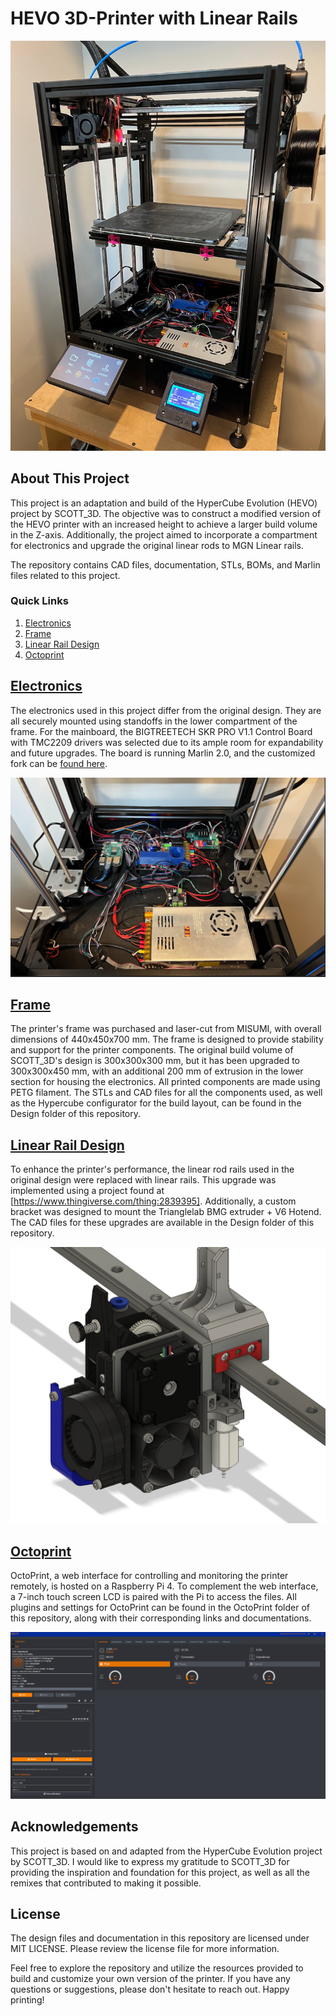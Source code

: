 # HEVO 3D-Printer with Linear Rails
![Main](/assets/images/Main.png)
## About This Project
This project is an adaptation and build of the HyperCube Evolution (HEVO) project by SCOTT_3D. The objective was to construct a modified version of the HEVO printer with an increased height to achieve a larger build volume in the Z-axis. Additionally, the project aimed to incorporate a compartment for electronics and upgrade the original linear rods to MGN Linear rails.

The repository contains CAD files, documentation, STLs, BOMs, and Marlin files related to this project.

### Quick Links
1. [Electronics](/Electronics/README.md)
2. [Frame](/Design/README.md)
3. [Linear Rail Design](/Design/README.md)
4. [Octoprint](/Octoprint/README.md)

## [Electronics](/Electronics/README.md)
The electronics used in this project differ from the original design. They are all securely mounted using standoffs in the lower compartment of the frame. For the mainboard, the BIGTREETECH SKR PRO V1.1 Control Board with TMC2209 drivers was selected due to its ample room for expandability and future upgrades. The board is running Marlin 2.0, and the customized fork can be [found here](https://github.com/shivammehta220/Marlin/tree/HEVO).

![Compartment](/assets/images/Compartment.png)

## [Frame](/Design/README.md)
The printer's frame was purchased and laser-cut from MISUMI, with overall dimensions of 440x450x700 mm. The frame is designed to provide stability and support for the printer components. The original build volume of SCOTT_3D's design is 300x300x300 mm, but it has been upgraded to 300x300x450 mm, with an additional 200 mm of extrusion in the lower section for housing the electronics. All printed components are made using PETG filament. The STLs and CAD files for all the components used, as well as the Hypercube configurator for the build layout, can be found in the Design folder of this repository.

## [Linear Rail Design](/Design/README.md)
To enhance the printer's performance, the linear rod rails used in the original design were replaced with linear rails. This upgrade was implemented using a project found at [https://www.thingiverse.com/thing:2839395]. Additionally, a custom bracket was designed to mount the Trianglelab BMG extruder + V6 Hotend. The CAD files for these upgrades are available in the Design folder of this repository.

![Extruder](/assets/images/CAD/Extruder.png)

## [Octoprint](/Octoprint/README.md)
OctoPrint, a web interface for controlling and monitoring the printer remotely, is hosted on a Raspberry Pi 4. To complement the web interface, a 7-inch touch screen LCD is paired with the Pi to access the files. All plugins and settings for OctoPrint can be found in the OctoPrint folder of this repository, along with their corresponding links and documentations.

![Dashboard1](/assets/images/Octoprint/Dashboard1.png)

## Acknowledgements
This project is based on and adapted from the HyperCube Evolution project by SCOTT_3D. I would like to express my gratitude to SCOTT_3D for providing the inspiration and foundation for this project, as well as all the remixes that contributed to making it possible.

## License
The design files and documentation in this repository are licensed under MIT LICENSE. Please review the license file for more information.

Feel free to explore the repository and utilize the resources provided to build and customize your own version of the printer. If you have any questions or suggestions, please don't hesitate to reach out. Happy printing!
